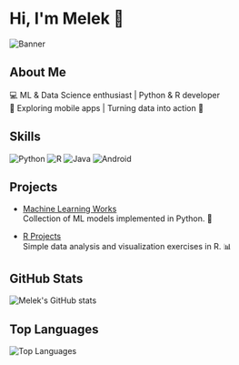 # Hi, I'm Melek 👋

![Banner](https://media.giphy.com/media/3o7TKyVw2tqLhNf4Na/giphy.gif)

## About Me
💻 ML & Data Science enthusiast | Python & R developer  
📱 Exploring mobile apps | Turning data into action 🚀

## Skills
![Python](https://img.shields.io/badge/Python-FFD43B?style=for-the-badge&logo=python&logoColor=black)
![R](https://img.shields.io/badge/R-276DC3?style=for-the-badge&logo=r&logoColor=white)
![Java](https://img.shields.io/badge/Java-007396?style=for-the-badge&logo=java&logoColor=white)
![Android](https://img.shields.io/badge/Android-3DDC84?style=for-the-badge&logo=android&logoColor=white)

## Projects
- [Machine Learning Works](https://github.com/meleksayan/Machine_learning_works)  
  Collection of ML models implemented in Python. 🤖

- [R Projects](https://github.com/meleksayan/R_Projects)  
  Simple data analysis and visualization exercises in R. 📊

## GitHub Stats
![Melek's GitHub stats](https://github-readme-stats.vercel.app/api?username=meleksayan&show_icons=true&theme=tokyonight)

## Top Languages
![Top Languages](https://github-readme-stats.vercel.app/api/top-langs/?username=meleksayan&layout=compact&theme=tokyonight)


